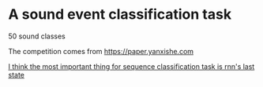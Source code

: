 # A sound event classification task
50 sound classes

The competition comes from https://paper.yanxishe.com

[I think the most important thing for sequence classification task is rnn's last state](https://github.com/ffxz/ffbs/tree/master)

